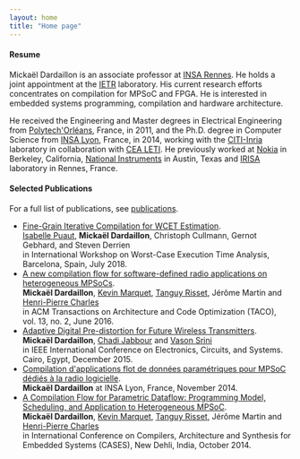 ```yaml
---
layout: home
title: "Home page"
---
```


#### Resume

Mickaël Dardaillon is an associate professor at [INSA Rennes].
He holds a joint appointment at the [IETR] laboratory.
His current research efforts concentrates on compilation for MPSoC and
FPGA.
He is interested in embedded systems programming, compilation and hardware
architecture.

He received the Engineering and Master degrees in Electrical Engineering from
[Polytech'Orléans], France, in 2011,
and the Ph.D.  degree in Computer Science from [INSA Lyon], France, in
2014, working with the [CITI-Inria] laboratory in collaboration with
[CEA LETI].
He previously worked at [Nokia] in Berkeley, California,
[National Instruments] in Austin, Texas
and [IRISA] laboratory in Rennes, France.

[Nokia]: https://www.nokia.com/en_int
[Polytech'Orléans]: http://www.univ-orleans.fr/polytech/
[INSA Lyon]: http://www.insa-lyon.fr/en/
[CITI-Inria]: http://www.citi-lab.fr/en_UK/
[CEA LETI]: http://www-leti.cea.fr/en/
[National Instruments]: https://www.ni.com/
[IRISA]: https://www.irisa.fr/en
[ARGO European project]: http://www.argo-project.eu/
[INSA Rennes]: https://www.insa-rennes.fr/en.html
[IETR]: https://www.ietr.fr/?lang=en

#### Selected Publications

For a full list of publications, see [publications](publications).

- [Fine-Grain Iterative Compilation for WCET Estimation](http://www.irisa.fr/alf/downloads/puaut/papers/WCET_2018.pdf).<br>
  [Isabelle Puaut], **Mickaël Dardaillon**, Christoph Cullmann, Gernot Gebhard, and Steven Derrien<br>
  in International Workshop on Worst-Case Execution Time Analysis, Barcelona, Spain, July 2018.
- [A new compilation flow for software-defined radio applications on heterogeneous MPSoCs](https://hal.inria.fr/hal-01396143).<br>
  **Mickaël Dardaillon**, [Kevin Marquet], [Tanguy Risset], Jérôme Martin and
  [Henri-Pierre Charles]<br>
  in ACM Transactions on Architecture and Code Optimization (TACO), vol.
  13, no. 2, June 2016.
- [Adaptive Digital Pre-distortion for Future Wireless Transmitters](http://dx.doi.org/10.1109/ICECS.2015.7440316).<br>
   **Mickaël Dardaillon**, [Chadi Jabbour] and [Vason Srini]<br>
   in IEEE International Conference on Electronics, Circuits, and Systems. Cairo, Egypt, December 2015.
- [Compilation d'applications flot de données paramétriques pour MPSoC dédiés à
  la radio logicielle](http://www.theses.fr/2014ISAL0102/document).<br>
  **Mickaël Dardaillon** at INSA Lyon, France, November 2014.
- [A Compilation Flow for Parametric Dataflow: Programming Model, Scheduling,
   and Application to Heterogeneous MPSoC](https://hal.inria.fr/hal-01048649).<br>
   **Mickaël Dardaillon**, [Kevin Marquet], [Tanguy Risset], Jérôme Martin and
   [Henri-Pierre Charles]<br>
   in International Conference on Compilers, Architecture and Synthesis for Embedded Systems (CASES), New Dehli, India, October 2014.

[Kevin Marquet]: http://perso.citi-lab.fr/kmarquet/
[Tanguy Risset]: http://perso.citi.insa-lyon.fr/trisset/
[Henri-Pierre Charles]: http://henripierre.charles.free.fr/
[Cedric Lauradoux]: http://planete.inrialpes.fr/~lauradou/
[Chadi Jabbour]: http://www.researchgate.net/profile/Chadi_Jabbour/
[Isabelle Puaut]: https://team.inria.fr/pacap/members/isabelle-puaut/
[Vason Srini]: http://www.researchgate.net/profile/Vason_Srini2/
